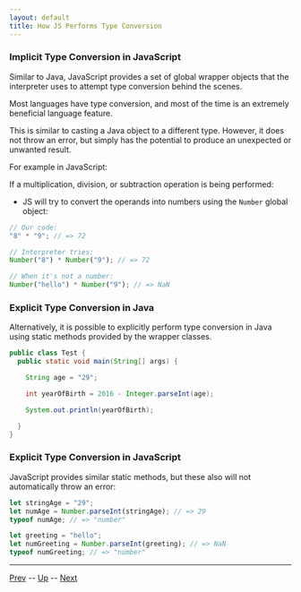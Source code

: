 ```yaml
---
layout: default
title: How JS Performs Type Conversion
---
```


### Implicit Type Conversion in JavaScript
Similar to Java, JavaScript provides a set of global wrapper objects that the interpreter uses to attempt type conversion behind the scenes.

Most languages have type conversion, and most of the time is an extremely beneficial language feature.

This is similar to casting a Java object to a different type. However, it does not throw an error, but simply has the potential to produce an unexpected or unwanted result.

For example in JavaScript:

If a multiplication, division, or subtraction operation is being performed:

  * JS will try to convert the operands into numbers using the `Number` global object:

```js
// Our code:
"8" * "9"; // => 72

// Interpreter tries:
Number("8") * Number("9"); // => 72

// When it's not a number:
Number("hello") * Number("9"); // => NaN
```

### Explicit Type Conversion in Java
Alternatively, it is possible to explicitly perform type conversion in Java using static methods provided by the wrapper classes.

```java
public class Test {
  public static void main(String[] args) {

    String age = "29";

    int yearOfBirth = 2016 - Integer.parseInt(age);

    System.out.println(yearOfBirth);

  }
}
```

### Explicit Type Conversion in JavaScript
JavaScript provides similar static methods, but these also will not automatically throw an error:

```js
let stringAge = "29";
let numAge = Number.parseInt(stringAge); // => 29
typeof numAge; // => "number"

let greeting = "hello";
let numGreeting = Number.parseInt(greeting); // => NaN
typeof numGreeting; // => "number"
```

<hr>

[Prev](jsTypeConversion.md) -- [Up](README.md) -- [Next](conversionRefTable.md)

